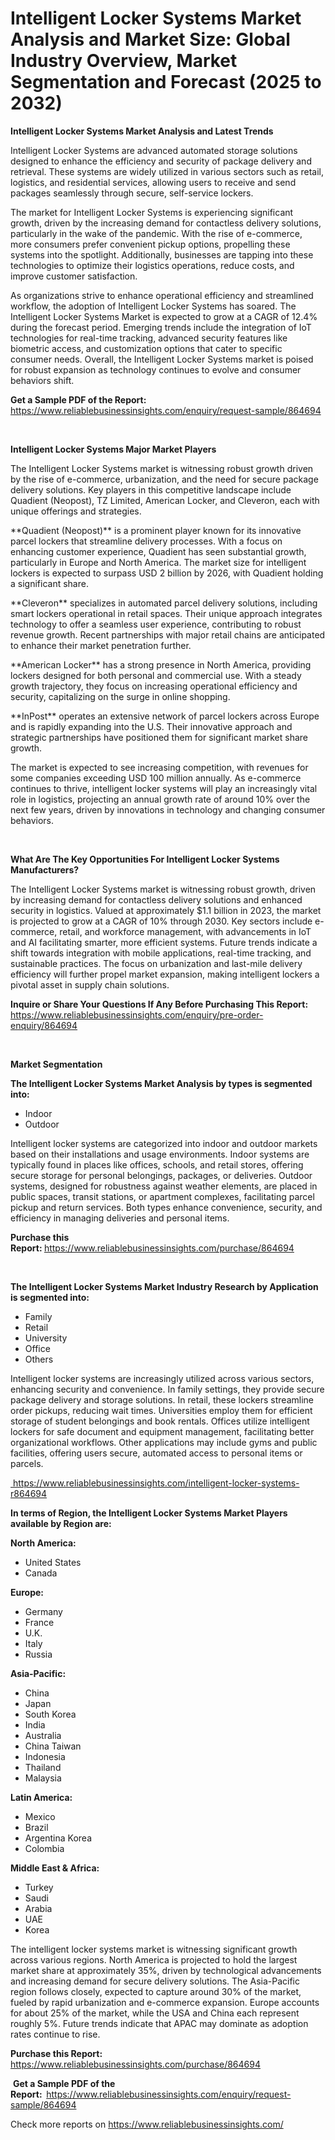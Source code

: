<p><h1>Intelligent Locker Systems Market Analysis and Market Size: Global Industry Overview, Market Segmentation and Forecast (2025 to 2032)</h1></p><p><strong>Intelligent Locker Systems Market Analysis and Latest Trends</strong></p>
<p><p>Intelligent Locker Systems are advanced automated storage solutions designed to enhance the efficiency and security of package delivery and retrieval. These systems are widely utilized in various sectors such as retail, logistics, and residential services, allowing users to receive and send packages seamlessly through secure, self-service lockers. </p><p>The market for Intelligent Locker Systems is experiencing significant growth, driven by the increasing demand for contactless delivery solutions, particularly in the wake of the pandemic. With the rise of e-commerce, more consumers prefer convenient pickup options, propelling these systems into the spotlight. Additionally, businesses are tapping into these technologies to optimize their logistics operations, reduce costs, and improve customer satisfaction.</p><p>As organizations strive to enhance operational efficiency and streamlined workflow, the adoption of Intelligent Locker Systems has soared. The Intelligent Locker Systems Market is expected to grow at a CAGR of 12.4% during the forecast period. Emerging trends include the integration of IoT technologies for real-time tracking, advanced security features like biometric access, and customization options that cater to specific consumer needs. Overall, the Intelligent Locker Systems market is poised for robust expansion as technology continues to evolve and consumer behaviors shift.</p></p>
<p><strong>Get a Sample PDF of the Report:&nbsp;</strong> <a href="https://www.reliablebusinessinsights.com/enquiry/request-sample/864694?utm_campaign=2209&utm_medium=2&utm_source=Github&utm_content=ia&utm_term=19022025&utm_id=intelligent-locker-systems">https://www.reliablebusinessinsights.com/enquiry/request-sample/864694</a></p>
<p>&nbsp;</p>
<p><strong>Intelligent Locker Systems Major Market Players</strong></p>
<p><p>The Intelligent Locker Systems market is witnessing robust growth driven by the rise of e-commerce, urbanization, and the need for secure package delivery solutions. Key players in this competitive landscape include Quadient (Neopost), TZ Limited, American Locker, and Cleveron, each with unique offerings and strategies.</p><p>**Quadient (Neopost)** is a prominent player known for its innovative parcel lockers that streamline delivery processes. With a focus on enhancing customer experience, Quadient has seen substantial growth, particularly in Europe and North America. The market size for intelligent lockers is expected to surpass USD 2 billion by 2026, with Quadient holding a significant share.</p><p>**Cleveron** specializes in automated parcel delivery solutions, including smart lockers operational in retail spaces. Their unique approach integrates technology to offer a seamless user experience, contributing to robust revenue growth. Recent partnerships with major retail chains are anticipated to enhance their market penetration further.</p><p>**American Locker** has a strong presence in North America, providing lockers designed for both personal and commercial use. With a steady growth trajectory, they focus on increasing operational efficiency and security, capitalizing on the surge in online shopping.</p><p>**InPost** operates an extensive network of parcel lockers across Europe and is rapidly expanding into the U.S. Their innovative approach and strategic partnerships have positioned them for significant market share growth.</p><p>The market is expected to see increasing competition, with revenues for some companies exceeding USD 100 million annually. As e-commerce continues to thrive, intelligent locker systems will play an increasingly vital role in logistics, projecting an annual growth rate of around 10% over the next few years, driven by innovations in technology and changing consumer behaviors.</p></p>
<p>&nbsp;</p>
<p><strong>What Are The Key Opportunities For Intelligent Locker Systems Manufacturers?</strong></p>
<p><p>The Intelligent Locker Systems market is witnessing robust growth, driven by increasing demand for contactless delivery solutions and enhanced security in logistics. Valued at approximately $1.1 billion in 2023, the market is projected to grow at a CAGR of 10% through 2030. Key sectors include e-commerce, retail, and workforce management, with advancements in IoT and AI facilitating smarter, more efficient systems. Future trends indicate a shift towards integration with mobile applications, real-time tracking, and sustainable practices. The focus on urbanization and last-mile delivery efficiency will further propel market expansion, making intelligent lockers a pivotal asset in supply chain solutions.</p></p>
<p><strong>Inquire or Share Your Questions If Any Before Purchasing This Report:</strong> <a href="https://www.reliablebusinessinsights.com/enquiry/pre-order-enquiry/864694?utm_campaign=2209&utm_medium=2&utm_source=Github&utm_content=ia&utm_term=19022025&utm_id=intelligent-locker-systems">https://www.reliablebusinessinsights.com/enquiry/pre-order-enquiry/864694</a></p>
<p>&nbsp;</p>
<p><strong>Market Segmentation</strong></p>
<p><strong>The Intelligent Locker Systems Market Analysis by types is segmented into:</strong></p>
<p><ul><li>Indoor</li><li>Outdoor</li></ul></p>
<p><p>Intelligent locker systems are categorized into indoor and outdoor markets based on their installations and usage environments. Indoor systems are typically found in places like offices, schools, and retail stores, offering secure storage for personal belongings, packages, or deliveries. Outdoor systems, designed for robustness against weather elements, are placed in public spaces, transit stations, or apartment complexes, facilitating parcel pickup and return services. Both types enhance convenience, security, and efficiency in managing deliveries and personal items.</p></p>
<p><strong>Purchase this Report:&nbsp;</strong><a href="https://www.reliablebusinessinsights.com/purchase/864694?utm_campaign=2209&utm_medium=2&utm_source=Github&utm_content=ia&utm_term=19022025&utm_id=intelligent-locker-systems">https://www.reliablebusinessinsights.com/purchase/864694</a></p>
<p>&nbsp;</p>
<p><strong>The Intelligent Locker Systems Market Industry Research by Application is segmented into:</strong></p>
<p><ul><li>Family</li><li>Retail</li><li>University</li><li>Office</li><li>Others</li></ul></p>
<p><p>Intelligent locker systems are increasingly utilized across various sectors, enhancing security and convenience. In family settings, they provide secure package delivery and storage solutions. In retail, these lockers streamline order pickups, reducing wait times. Universities employ them for efficient storage of student belongings and book rentals. Offices utilize intelligent lockers for safe document and equipment management, facilitating better organizational workflows. Other applications may include gyms and public facilities, offering users secure, automated access to personal items or parcels.</p></p>
<p><a href="https://www.reliablebusinessinsights.com/intelligent-locker-systems-r864694?utm_campaign=2209&utm_medium=2&utm_source=Github&utm_content=ia&utm_term=19022025&utm_id=intelligent-locker-systems">&nbsp;https://www.reliablebusinessinsights.com/intelligent-locker-systems-r864694</a></p>
<p><strong>In terms of Region, the Intelligent Locker Systems Market Players available by Region are:</strong></p>
<p>
    <p> <strong> North America: </strong>
        <ul>
            <li>United States</li>
            <li>Canada</li>
        </ul>
        </p> 
    <p> <strong> Europe: </strong>
        <ul>
            <li>Germany</li>
            <li>France</li>
            <li>U.K.</li>
            <li>Italy</li>
            <li>Russia</li>
        </ul>
        </p> 
    <p> <strong> Asia-Pacific: </strong>
        <ul>
            <li>China</li>
            <li>Japan</li>
            <li>South Korea</li>
            <li>India</li>
            <li>Australia</li>
            <li>China Taiwan</li>
            <li>Indonesia</li>
            <li>Thailand</li>
            <li>Malaysia</li>
        </ul>
        </p> 
    <p> <strong> Latin America: </strong>
        <ul>
            <li>Mexico</li>
            <li>Brazil</li>
            <li>Argentina Korea</li>
            <li>Colombia</li>
        </ul>
        </p> 
    <p> <strong> Middle East & Africa: </strong>
        <ul>
            <li>Turkey</li>
            <li>Saudi</li>
            <li>Arabia</li>
            <li>UAE</li>
            <li>Korea</li>
        </ul>
    </p>
    </p>
<p><p>The intelligent locker systems market is witnessing significant growth across various regions. North America is projected to hold the largest market share at approximately 35%, driven by technological advancements and increasing demand for secure delivery solutions. The Asia-Pacific region follows closely, expected to capture around 30% of the market, fueled by rapid urbanization and e-commerce expansion. Europe accounts for about 25% of the market, while the USA and China each represent roughly 5%. Future trends indicate that APAC may dominate as adoption rates continue to rise.</p></p>
<p><strong>Purchase this Report: </strong><a href="https://www.reliablebusinessinsights.com/purchase/864694?utm_campaign=2209&utm_medium=2&utm_source=Github&utm_content=ia&utm_term=19022025&utm_id=intelligent-locker-systems">https://www.reliablebusinessinsights.com/purchase/864694</a></p>
<p>&nbsp;<strong>Get a Sample PDF of the Report:&nbsp;&nbsp;</strong><a href="https://www.reliablebusinessinsights.com/enquiry/request-sample/864694?utm_campaign=2209&utm_medium=2&utm_source=Github&utm_content=ia&utm_term=19022025&utm_id=intelligent-locker-systems">https://www.reliablebusinessinsights.com/enquiry/request-sample/864694</a></p>
<p><strong></strong></p>
<p>Check more reports on <a href="https://www.reliablebusinessinsights.com/?utm_campaign=2209&utm_medium=2&utm_source=Github&utm_content=ia&utm_term=19022025&utm_id=intelligent-locker-systems">https://www.reliablebusinessinsights.com/</a></p>
